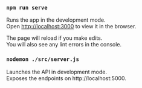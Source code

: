 ### `npm run serve`

Runs the app in the development mode.<br />
Open [http://localhost:3000](http://localhost:3000) to view it in the browser.

The page will reload if you make edits.<br />
You will also see any lint errors in the console.

### `nodemon ./src/server.js`

Launches the API in development mode.<br />
Exposes the endpoints on http://localhost:5000.

